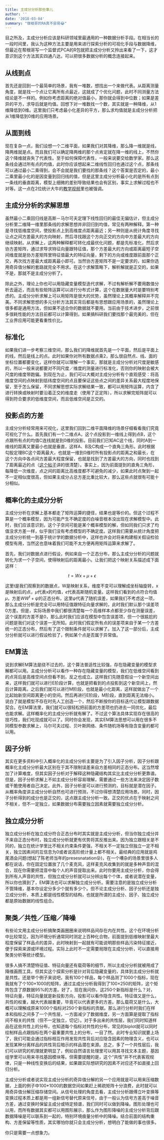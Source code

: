 ```yaml
---
title: 主成分分析那些事儿
author: ''
date: '2018-03-04'
summary: "做根哥的RA真不容易😂"
---
```



目之所及，主成分分析应该是科研领域里最通用的一种数据分析手段。在相当长的一段时间里，我认为这种方法主要是用来进行探索分析的可视化手段与数据降维，但最近在帮根哥写一个监督式PCA的R包就把主成分分析又拎出来看了一下，这才意识到这个方法其实四通八达，可以把很多数据分析的概念连接起来。

## 从线到点

首先还是回到一个最简单的场景，我有一堆数，想找出一个来做代表。从距离测量角度，就是找一个点让它离所有点最近，这就成了个优化问题，此时不同测量方法结论是不一样的。例如你考虑距离的绝对值最小，那你就会得到中位数；如果是差异的平方，求导后就是均值。回想下对一堆数找一个数，其实就是一种降维，从1维降低到0维。这里我们只考虑最小化差异的平方，那么求均值就是主成分分析把从1维降低到0维的应用场景。

## 从面到线

现在复杂一点，我们设想一个二维平面，如果我们对其降维，那么降一维就是线，降两维就是点。而且我们可以确定降两维的那个点肯定就在降一维的线上，不然你这个降维就丧失了代表性。至于如何保障代表性，一般来说要交给数学家。那么这条线会通过所有点的均值，此时你应该想起来二维线性回归也通过这个点，那条线可以通过最小二乘得到，会不会就是我们要找的那条线？这个答案是否定的，最小二乘里最小化的是因变量到回归线的值，但是这里主成分分析最小化的是所有点到一条线的垂直距离，模型上细微的差别导致结果也会有区别，事实上求解过程也不对等。这一点在2位统计大牛的[教学视频](https://www.youtube.com/watch?v=dbuSGWCgdzw)里也被强调。

## 主成分分析的求解思想

虽然最小二乘回归线是高斯－马尔可夫定理下线性回归的最佳无偏估计，但主成分分析里二维降一维里那条线的求解思想并非回归到均值，常见有两种解释。第一种是寻找低维度空间，使投影点上到高维度点距离最近；另一种则是从统计角度寻找让点之间方差最大的方向映射，然后寻找跟这个方向正交的方向中方差最大的方向继续映射。从求解上，这两种解释都可转化成最优化问题，都是先标准化，然后求协方差矩阵，通过求导求特征向量跟特征值，那个方差最大的方向或距离最短子空间维度就是协方差矩阵里特征值最大的特征向量，剩下的方向或维度跟前面那个正交，再次找方差最大或距离最小即可。当然协方差矩阵不是一定要求的，如果你选用奇异值分解的套路就完全不用求。在这个求解策略下，解析解就是正交的，如果不是，那就不是主成分分析了。

除此之外，理论上你也可以用隐藏变量模型迭代求解，不过有解析解不要用数值分析去逼近，而且有些矩阵运算可以进行分布式计算，这个在数据量大时是要特别考虑的。主成分分析求解上可以用矩阵是很大的优势，虽然理论上其概率解释并不完美。不同求解思想的多元分析方法其实背后都是有思想跟应用场景的，虽然理论上很多都是通用方法，但如果不适合你的数据就不要用。当前由于技术进步，之前很多很耗性能的方法目前都可以计算得到，如果搞科研我们要找那个最完美的，但在工业界应用可能更看重性价比。

## 标准化

如果我们进一步考察三维空间，那么我们的降维就首先是一个平面，然后是平面上的线，然后是线上的点。此时如果你对所有数据点乘2，那么很自然点、线、面的坐标位置都要变化，这样你就可以理解一个事实，那就是主成分分析对尺度是敏感的，所以一般来说都要对不同尺度／维度的测量进行标准化，否则你的映射会被大尺度的维度带跑偏。到现在为止，我们可以大概对主成分分析有个直观感受：将高维度空间的点映射到低纬度空间的点且要保证这些点之间的差异关系最大程度地保留，至于怎么保留，不同求解思想实际求解结果一致，都可以用矩阵运算，内含了进行转换或映射时要沿着正交的维度走（使用了正定阵），所以求解完矩阵就可以得到符合要求的低维度空间，而且低维空间是正交的。

## 投影点的方差

主成分分析经常用来可视化，这里我们回到二维平面降维的场景仔细看看我们究竟可视化了什么。首先我们有一个二维点A，这个点投影到一维线上得到点B，这个点跟所有点的均值C连线就是到0维的投影。目前我们已知AC这个线，同时A到一维线的距离又要最小也就是垂直，这样A、B及C构成一个直角三角形。此时根据勾股定理BC这个距离最大，也就是一维到0维时所有投影点的距离之和最长，在这个方向中各点间方差最大程度保留，也就是找到了方差最大的方向，同时也找到了距离最近的点（[这个帖子](https://stats.stackexchange.com/questions/2691/making-sense-of-principal-component-analysis-eigenvectors-eigenvalues)讲的很清楚）。事实上，因为前面提到的直角三角形，每降低一次维度，点之间的距离比高维度都不可避免的减少，如果此时点聚到一起不一定相似度很高，但如果主成分占总方差比重比较大，那么这些点就很有可能十分相似。


## 概率化的主成分分析

主成分分析在求解上基本都走了矩阵运算的捷径，结果也是等价的。但这个过程不算是一个概率模型，因为可能产生不确定度的白噪音根本没出现在求解模型中。此时，我们应该意识到，这个子空间可能是某个概率模型的解，但如同我们只求了均值没求方差一样，似乎我们没有考虑模型的不确定度。这样我们需要从统计角度把主成分分析统一到基于统计学的数据分析中，这样也许会对将来构建相关假设检验模型有用，当然这也意味着我们可能不太方便再用矩阵运算来求解了。

首先，我们对数据点进行假设，例如来自一个正态分布，那么主成分分析的问题就转化为求一个子空间，使得映射后的距离最小。让我们把这个映射关系描述成下面这样：

$$
t = Wx + \mu + \epsilon
$$

这里t是我们观察到的数据点，W是映射关系，维度不变可以理解成坐标轴旋转，x是映射后的点，$\mu$代表x的均值，$\epsilon$代表高斯随机变量。这样我们看到的点符合均值$\mu$，方差$WW^t + \psi$的正态分布，这里$\psi$代表了随机误差，如果我们不考虑这一项，那么主成分分析是完全可以用特征值跟特征向量求解的，此时我们默认那个误差项0方差。但是，实际场景中我们都很清楚每一个高维样本点都至少存在测量误差，这个误差的方差不是0，那么此时我们应该在模型中包含误差项，但一个很尴尬的问题是我们对这个误差一无所知。此时我们假定所有点的误差项来自于某一个方差统一的正态分布，然后有了这个限制条件就可以求解了。加入了这一部分后，主成分分析就可以进行假设检验了，例如某个点是否属于异常值。

## EM算法

说到求解EM算法是绕不过去的，这个算法普适性比较强，存在隐藏变量的模型求解都可以用。主成分分析可以看作一种存在隐藏变量的模型，我们在低维空间看到的点背后是高维空间点但看不到，反之也成立。这样我们先随意假设一个新空间出来，这样我们就可以进行E阶段计算，也就是把看到的点投影到这个新空间上，然后计算距离。之后我们就可以进行M阶段，也就是最小化距离，这样就做出了一个比起始新空间距离更小的空间。然后再进行E阶段，M阶段，直到距离无法缩小。说白了就是模型不存在时先人工创造一个，然后不断按你的目标迭代让模型跟数据契合。在EM算法里，我们就可以很轻松把前面的方差项也扔进去一同优化，最后也能求解。这样概率化的主成分分析就有解了。不过这个算法具体实现存在很高的技巧性，我们吃现成就可以了。同时你会发现，其实EM算法思想可以用在很多不同模型参数求解上，马尔可夫过程、贝叶斯网络、条件随机场等有隐含变量的都可以用。

## 因子分析

其实在更多资料中引入概率化的主成分分析主要是为了引入因子分析，因子分析跟概率化主成分分析最大区别在于其不限制误差来自方差相同的正态分布。这当然增加了计算难度，但其实因子分析对于解释这种隐藏结构其实比主成分分析更靠谱。但是，因子分析求解上不如主成分分析容易理解，需要通过一些方法来决定因子数或干脆使用者自己决定。此外，因子分析是可以进行预测的，目标就是潜在因子。从概率角度讲主成分分析自然也可进行预测，不过你得想清楚应用场景。同时，因子分析得到的成分也是正交的，这点跟主成分分析一致。正交的优点在于映射之间不相关，但不一定独立，如果数据分布需要独立因素就需要独立成分分析。

## 独立成分分析

独立成分分析在独立成分符合正态分布时其实就是主成分分析，但当你独立成分并不来自正态分布时，独立成分分析就更有优势将其反推出来。因为独立跟相关是不同的，独立在统计学里比不相关约束条件更强，不相关不一定独立但独立一定不相关，独立因素间的互信息为0或者说高阶统计量上都不相关。最经典的应用就是鸡尾酒会问题(想起了陈老师当年的presesnatation😝)，在一个嘈杂的场景里很多人都在说话，你在固定位置放了几个麦克风，这样麦克风收集到的就是多种声音的混合，现在你需要把混音中每个人的声音提取出来。此时你要用主成分分析，你会得到所有人声音的共性，但独立成分分析就可以分辨出每个个体，或者说潜在变量，所以你也猜到了，EM算法也可以求解独立成分分析。需要注意的是独立成分分析不管降维，基本你设定分多少个就有多少个。但不论主成分分析、因子分析还是独立成分分析，本质上都是线性模型的结构，也就是所谓的主成分、因子、独立成分都是原始数据的线性组合。

## 聚类／共性／压缩／降噪

有些论文用主成分分析搞聚类画圈圈来说明样品间存在内在共性。这个在环境分析中比较常见，因为环境分析通常同时测定上百种化合物，前面提到低维映射里最大程度保留了样品点的差异，此时映射到一起就有可能说明那些样品污染特征接近，便于探索来源或环境过程。实际上此时不一定需要局限在主成分分析，可以直接用聚类分析等统计模型。

很多人搞不清楚特征值、特征向量还有载荷等的细节，所以主成分分析就被用成了降维画图工具，但其实这个探索分析是针对背后隐藏变量的，具体到主成分分析就是共性。还是举个例子来说吧，我有100个样品，每个样品测了1000个指标，现在我就有了个100$\times$1000的矩阵，通过主成分分析我得到了100$\times$250的矩阵，这个矩阵包含了原数据95%的方差。好了，现在我问你，这250个新指标是什么？对，特征向量，特征向量就是新投影方向，投影可以看作隐含共性。特征值又是什么，共性的权重，越大代表越重要，毕竟可以代表更多的方差。那么载荷又是什么，大概可以理解成原来1000个指标对250个新指标的贡献。那么进行分析时我们在样本和指标之间多了一个共性层，一方面减少了数据维度，另一方面算是提取了指标间不相关的共性（但不一定独立，切记）。对于多出来的共性层，我们同时知道样品在这些共性上的分布，也知道每个指标对共性的分布，常见的biplot就可以同时绘制样品点跟指标在两个最重要共性上的分布，一目了然。此时专业知识就要上场了，我们可能会通过指标相互作用发现共性背后对应隐含因素的物理含义，也可以发现某种分离样品的共性背后暗示的样品潜在来源。总之，多了一个共性层后，我们可以研究的机理就更明显了，例如自然语言处理里可以用其寻找文本主题，基因组学里可以用来寻找基因模块等。但需要提醒的是，这个“共性”并不代表客观规律，只是一种线性变换后的结果，如果跟实际想研究的因素不对应还不如直接上回归分析。

主成分分析或者说实现主成分分析的奇异值分解的另一个应用就是可以用来压缩数据，上面的例子中100*1000的数据空间如果赶上稀疏矩阵十分浪费，此时就可以用奇异值分解压缩存储空间。从信号处理的角度去看，主成分分析跟傅立叶变换等变换过程本质上都是用一组新信号替代原来信号，由于一般认为信号方差高于噪音方差，通过变换时保留主成分或特定频谱，我们同时可以做到降噪。图形处理也可以用，而所有数据其实都可以用图形展示，那么作为图形降噪的主成分分析背后跟数据降噪是可以联系到一起的，特别环境痕量分析中的降噪。结合前面的结构重构、方差保留等性质，其实哪怕你就只会主成分分析，想明白了能做的事也很多。

你只是需要一点想象力。
